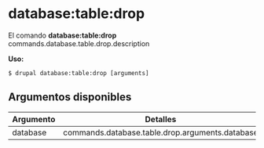# database:table:drop
El comando **database:table:drop** commands.database.table.drop.description

**Uso:**
```
$ drupal database:table:drop [arguments] 
```

## Argumentos disponibles
Argumento | Detalles
---------|-------------
database | commands.database.table.drop.arguments.database
